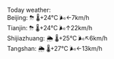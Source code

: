 Today weather:  
Beijing: ⛈   🌡️+24°C 🌬️←7km/h  
Tianjin: ⛈   🌡️+24°C 🌬️↑22km/h  
Shijiazhuang: 🌦   🌡️+25°C 🌬️↖6km/h  
Tangshan: 🌦   🌡️+27°C 🌬️←13km/h  
